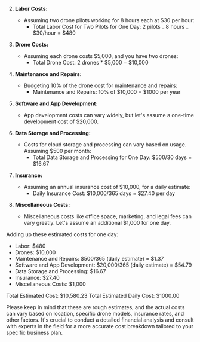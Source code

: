 2. **Labor Costs:**

   - Assuming two drone pilots working for 8 hours each at $30 per hour:
     - Total Labor Cost for Two Pilots for One Day: 2 pilots _ 8 hours _ $30/hour = $480

1. **Drone Costs:**

   - Assuming each drone costs $5,000, and you have two drones:
     - Total Drone Cost: 2 drones \* $5,000 = $10,000

1. **Maintenance and Repairs:**

   - Budgeting 10% of the drone cost for maintenance and repairs:
     - Maintenance and Repairs: 10% of $10,000 = $1000 per year

1. **Software and App Development:**

   - App development costs can vary widely, but let's assume a one-time development cost of $20,000.

1. **Data Storage and Processing:**

   - Costs for cloud storage and processing can vary based on usage. Assuming $500 per month:
     - Total Data Storage and Processing for One Day: $500/30 days = $16.67

1. **Insurance:**

   - Assuming an annual insurance cost of $10,000, for a daily estimate:
     - Daily Insurance Cost: $10,000/365 days = $27.40 per day

1. **Miscellaneous Costs:**
   - Miscellaneous costs like office space, marketing, and legal fees can vary greatly. Let's assume an additional $1,000 for one day.

Adding up these estimated costs for one day:

- Labor: $480
- Drones: $10,000
- Maintenance and Repairs: $500/365 (daily estimate) = $1.37
- Software and App Development: $20,000/365 (daily estimate) = $54.79
- Data Storage and Processing: $16.67
- Insurance: $27.40
- Miscellaneous Costs: $1,000

Total Estimated Cost: $10,580.23
Total Estimated Daily Cost: $1000.00

Please keep in mind that these are rough estimates, and the actual costs can vary based on location, specific drone models, insurance rates, and other factors. It's crucial to conduct a detailed financial analysis and consult with experts in the field for a more accurate cost breakdown tailored to your specific business plan.
